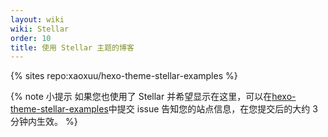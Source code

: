 ```yaml
---
layout: wiki
wiki: Stellar
order: 10
title: 使用 Stellar 主题的博客
---
```


{% sites repo:xaoxuu/hexo-theme-stellar-examples %}

{% note 小提示 如果您也使用了 Stellar 并希望显示在这里，可以在[hexo-theme-stellar-examples](https://github.com/xaoxuu/hexo-theme-stellar-examples/issues)中提交 issue 告知您的站点信息，在您提交后的大约 3 分钟内生效。 %}

